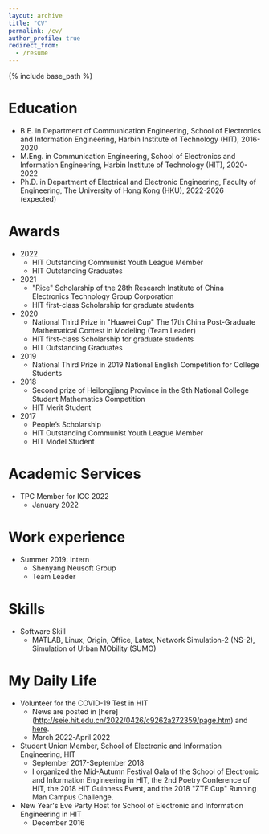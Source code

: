 ```yaml
---
layout: archive
title: "CV"
permalink: /cv/
author_profile: true
redirect_from:
  - /resume
---
```


{% include base_path %}

Education
==
* B.E. in Department of Communication Engineering, School of Electronics and Information Engineering, Harbin Institute of Technology (HIT), 2016-2020
* M.Eng. in Communication Engineering, School of Electronics and Information Engineering, Harbin Institute of Technology (HIT), 2020-2022
* Ph.D. in Department of Electrical and Electronic Engineering, Faculty of Engineering, The University of Hong Kong (HKU), 2022-2026 (expected)

Awards
==
* 2022 
  * HIT Outstanding Communist Youth League Member 
  * HIT Outstanding Graduates
* 2021 
  * "Rice" Scholarship of the 28th Research Institute of China Electronics Technology Group Corporation
  * HIT first-class Scholarship for graduate students 
* 2020 
  * National Third Prize in "Huawei Cup" The 17th China Post-Graduate Mathematical Contest in Modeling (Team Leader)
  * HIT first-class Scholarship for graduate students 
  * HIT Outstanding Graduates
* 2019 
  * National Third Prize in 2019 National English Competition for College Students
* 2018 
  * Second prize of Heilongjiang Province in the 9th National College Student Mathematics Competition
  * HIT Merit Student
* 2017 
  * People’s Scholarship
  * HIT Outstanding Communist Youth League Member 
  * HIT Model Student

Academic Services
==
* TPC Member for ICC 2022
  * January 2022

Work experience
==
* Summer 2019: Intern
  * Shenyang Neusoft Group
  * Team Leader

Skills
==
* Software Skill
  * MATLAB, Linux, Origin, Office, Latex, Network Simulation-2 (NS-2), Simulation of Urban MObility (SUMO)

My Daily Life
==
* Volunteer for the COVID-19 Test in HIT
  * News are posted in [here] (http://seie.hit.edu.cn/2022/0426/c9262a272359/page.htm) and [here](http://today.hit.edu.cn/article/2022/04/26/94004).
  * March 2022-April 2022
* Student Union Member, School of Electronic and Information Engineering, HIT
  * September 2017-September 2018
  * I organized the Mid-Autumn Festival Gala of the School of Electronic and Information Engineering in HIT, the 2nd Poetry Conference of HIT, the 2018 HIT Guinness Event, and the 2018 "ZTE Cup" Running Man Campus Challenge.
* New Year's Eve Party Host for School of Electronic and Information Engineering in HIT
  * December 2016
